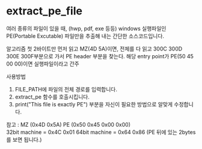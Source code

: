# extract_pe_file
여러 종류의 파일이 있을 때, (hwp, pdf, exe 등등) windows 실행파일인 PE(Portable Excutable) 파일만을 추출해 내는 간단한 소스코드입니다.

알고리즘
첫 2바이트만 먼저 읽고 MZ(4D 5A)이면, 전체를 다 읽고 300C 300D 300E 300F부분으로 가서 PE header 부분을 찾는다.
해당 entry point가 PE(50 45 00 00)이면 실행파일이라고 간주

사용방법
1. FILE_PATH에 파일의 전체 경로를 입력합니다.
2. extract_pe 함수를 호출시킵니다.
3. print("This file is exactly PE") 부분을 자신이 필요한 방법으로 알맞게 수정합니다.

참고 : MZ (0x4D 0x5A) PE (0x50 0x45 0x00 0x00)      
32bit machine = 0x4C 0x01    64bit machine = 0x64 0x86   (PE 뒤에 있는 2bytes 를 보면 됩니다.)
